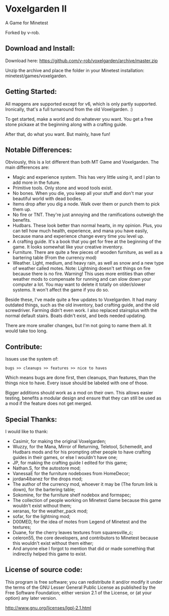 Voxelgarden II
==============

A Game for Minetest

Forked by v-rob.


Download and Install:
---------------------

Download here: https://github.com/v-rob/voxelgarden/archive/master.zip

Unzip the archive and place the folder in your Minetest installation: minetest/games/voxelgarden.


Getting Started:
----------------

All mapgens are supported except for v6, which is only partly supported.  Ironically, that's a full turnaround from the old Voxelgarden. :)

To get started, make a world and do whatever you want.  You get a free stone pickaxe at the beginning along with a crafting guide.

After that, do what you want.  But mainly, have fun!


Notable Differences:
--------------------

Obviously, this is a lot different than both MT Game and Voxelgarden.  The main differences are:

- Magic and experience system.  This has very little using it, and I plan to add more in the future.
- Primitive tools.  Only stone and wood tools exist.
- No bones.  When you die, you keep all your stuff and don't mar your beautiful world with dead bodies.
- Items drop after you dig a node.  Walk over them or punch them to pick them up.
- No fire or TNT.  They're just annoying and the ramifications outweigh the benefits.
- Hudbars.  These look better than normal hearts, in my opinion.  Plus, you can tell how much health, experience, and mana you have easily, because mana and experience change every time you level up.
- A crafting guide.  It's a book that you get for free at the beginning of the game.  It looks somewhat like your creative inventory.
- Furniture.  There are quite a few pieces of wooden furniture, as well as a bartering table (From the currency mod)
- Weather.  Light, medium, and heavy rain, as well as snow and a new type of weather called motes.  Note: Lightning doesn't set things on fire because there is no fire.  Warning!  This uses more entities than other weather mods to compensate for running and can slow down your computer a lot.  You may want to delete it totally on older/slower systems.  It won't affect the game if you do so.

Beside these, I've made quite a few updates to Voxelgarden.  It had many outdated things, such as the old inventory, bad crafting guide, and the old screwdriver.  Farming didn't even work.  I also replaced stairsplus with the normal default stairs.  Boats didn't exist, and beds needed updating.

There are more smaller changes, but I'm not going to name them all.  It would take too long.


Contribute:
-----------

Issues use the system of:

    bugs >> cleanups >> features >> nice to haves

Which means bugs are done first, then cleanups, than features, than the things nice to have. Every issue should be labeled with one of those.

Bigger additions should work as a mod on their own. This allows easier testing, benefits a modular design and ensure that they can still be used as a mod if the feature does not get merged.


Special Thanks:
---------------

I would like to thank:

- Casimir, for making the original Voxelgarden;
- Wuzzy, for the Mana, Mirror of Returning, Teletool, Schemedit, and Hudbars mods and for his prompting other people to have crafting guides in their games, or else I wouldn't have one;
- JP, for making the crafting guide I edited for this game;
- Nathan.S, for the autostore mod;
- VanessaE for the furniture nodeboxes from HomeDecor;
- jordan4ibanez for the drops mod;
- The author of the currency mod, whoever it may be (The forum link is down), for the bartering table;
- Sokomine, for the furniture shelf nodebox and formspec;
- The collection of people working on Minetest Game because this game wouldn't exist without them;
- xeranas, for the weather_pack mod;
- sofar, for the lightning mod;
- D00MED, for the idea of motes from Legend of Minetest and the textures;
- Duane, for the cherry leaves textures from squaresville_c;
- celeron55, the core developers, and contributors to Minetest because this wouldn't exist without them either;
- And anyone else I forgot to mention that did or made something that indirectly helped this game to exist.


License of source code:
-----------------------

This program is free software; you can redistribute it and/or modify
it under the terms of the GNU Lesser General Public License as published by
the Free Software Foundation; either version 2.1 of the License, or
(at your option) any later version.

http://www.gnu.org/licenses/lgpl-2.1.html
